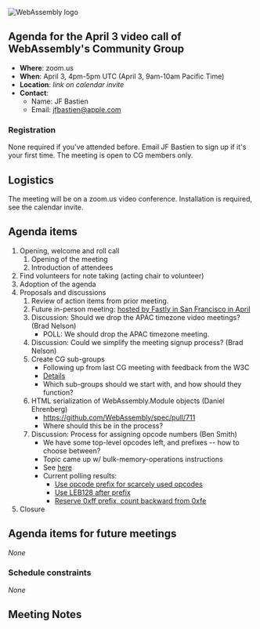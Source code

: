 ![WebAssembly logo](/images/WebAssembly.png)

## Agenda for the April 3 video call of WebAssembly's Community Group

- **Where**: zoom.us
- **When**: April 3, 4pm-5pm UTC (April 3, 9am-10am Pacific Time)
- **Location**: *link on calendar invite*
- **Contact**:
    - Name: JF Bastien
    - Email: jfbastien@apple.com

### Registration

None required if you've attended before. Email JF Bastien to sign up if it's
your first time. The meeting is open to CG members only.

## Logistics

The meeting will be on a zoom.us video conference.
Installation is required, see the calendar invite.

## Agenda items

1. Opening, welcome and roll call
    1. Opening of the meeting
    1. Introduction of attendees
1. Find volunteers for note taking (acting chair to volunteer)
1. Adoption of the agenda
1. Proposals and discussions
    1. Review of action items from prior meeting.
    1. Future in-person meeting: [hosted by Fastly in San Francisco in April](https://github.com/WebAssembly/meetings/blob/master/2018/CG-04.md)
    1. Discussion: Should we drop the APAC timezone video meetings? (Brad
       Nelson)
       * POLL: We should drop the APAC timezone meeting.
    1. Discussion: Could we simplify the meeting signup process? (Brad Nelson)
    1. Create CG sub-groups
       * Following up from last CG meeting with feedback from the W3C
       * [Details](https://github.com/WebAssembly/meetings/issues/191#issuecomment-376171112)
       * Which sub-groups should we start with, and how should they function?
    1. HTML serialization of WebAssembly.Module objects (Daniel Ehrenberg)
       * https://github.com/WebAssembly/spec/pull/711
       * Where should this be in the process?
    1. Discussion: Process for assigning opcode numbers (Ben Smith)
       * We have some top-level opcodes left, and prefixes -- how to choose between?
       * Topic came up w/ bulk-memory-operations instructions
       * See [here](https://github.com/WebAssembly/bulk-memory-operations/issues/9#issuecomment-376300850)
       * Current polling results:
         * [Use opcode prefix for scarcely used opcodes](https://github.com/WebAssembly/meetings/blob/master/2017/CG-05.md#non-trapping-float-to-int)
         * [Use LEB128 after prefix](https://github.com/WebAssembly/meetings/blob/master/2017/CG-05.md#webassembly-threads-proposal)
         * [Reserve 0xff prefix, count backward from 0xfe](https://github.com/WebAssembly/meetings/blob/master/2017/CG-05.md#webassembly-threads-proposal)
1. Closure

## Agenda items for future meetings

*None*

### Schedule constraints

*None*

## Meeting Notes

